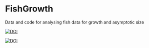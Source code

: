 # FishGrowth
Data and code for analysing fish data for growth and asymptotic size

<a href="https://doi.org/10.5281/zenodo.1455235"><img src="https://zenodo.org/badge/DOI/10.5281/zenodo.1455235.svg" alt="DOI"></a>

<a href="https://zenodo.org/badge/latestdoi/144699986"><img src="https://zenodo.org/badge/144699986.svg" alt="DOI"></a>
